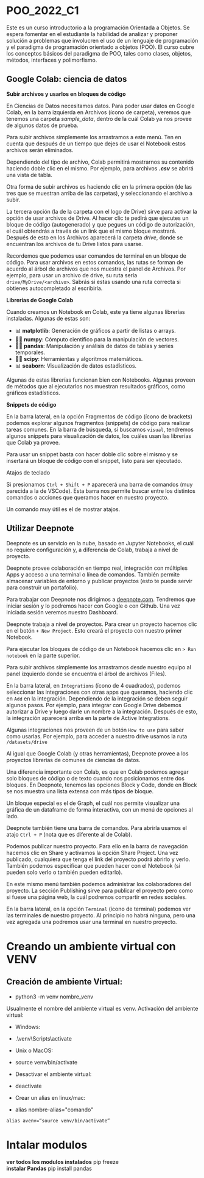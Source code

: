 # POO_2022_C1
Este es un curso introductorio a la programación Orientada a Objetos. Se espera fomentar en el estudiante la habilidad de analizar y proponer  solución a problemas que involucren el uso de un lenguaje de programación y el paradigma de programación orientado a objetos (POO).   El curso cubre los conceptos básicos del paradigma de POO, tales como clases, objetos, métodos, interfaces y polimorfismo. 
## Google Colab: ciencia de datos

**Subir archivos y usarlos en bloques de código**

En Ciencias de Datos necesitamos datos. Para poder usar datos en Google Colab, en la barra izquierda en Archivos (ícono de carpeta), veremos que tenemos una carpeta *sample_data*, dentro de la cuál Colab ya nos provee de algunos datos de prueba.

Para subir archivos simplemente los arrastramos a este menú. Ten en cuenta que después de un tiempo que dejes de usar el Notebook estos archivos serán eliminados.

Dependiendo del tipo de archivo, Colab permitirá mostrarnos su contenido haciendo doble clic en el mismo. Por ejemplo, para archivos ***.csv*** se abrirá una vista de tabla.

Otra forma de subir archivos es haciendo clic en la primera opción (de las tres que se muestran arriba de las carpetas), y seleccionando el archivo a subir.

La tercera opción (la de la carpeta con el logo de Drive) sirve para activar la opción de usar archivos de Drive. Al hacer clic te pedirá que ejecutes un bloque de código (autogenerado) y que pegues un código de autorización, el cuál obtendrás a través de un link que el mismo bloque mostrará. Después de esto en los Archivos aparecerá la carpeta *drive*, donde se encuentran los archivos de tu Drive listos para usarse.

Recordemos que podemos usar comandos de terminal en un bloque de código. Para usar archivos en estos comandos, las rutas se forman de acuerdo al árbol de archivos que nos muestra el panel de Archivos. Por ejemplo, para usar un archivo de drive, su ruta sería `drive/MyDrive/<archivo>`. Sabrás si estas usando una ruta correcta si obtienes autocompletado al escribirla.

**Librerías de Google Colab**

Cuando creamos un Notebook en Colab, este ya tiene algunas librerías instaladas. Algunas de estas son:

- 📊 **matplotlib**: Generación de gráficos a partir de listas o arrays.
- 🧑‍💻 **numpy**: Cómputo científico para la manipulación de vectores.
- 🧑‍💻 **pandas**: Manipulación y análisis de datos de tablas y series temporales.
- 🧑‍💻 **scipy**: Herramientas y algoritmos matemáticos.
- 📊 **seaborn**: Visualización de datos estadísticos.

Algunas de estas librerías funcionan bien con Notebooks. Algunas proveen de métodos que al ejecutarlos nos muestran resultados gráficos, como gráficos estadísticos.

**Snippets de código**

En la barra lateral, en la opción Fragmentos de código (ícono de brackets) podemos explorar algunos fragmentos (snippets) de código para realizar tareas comunes. En la barra de búsqueda, si buscamos `visual`, tendremos algunos snippets para visualización de datos, los cuáles usan las librerías que Colab ya provee.

Para usar un snippet basta con hacer doble clic sobre el mismo y se insertará un bloque de código con el snippet, listo para ser ejecutado.

Atajos de teclado

Si presionamos `Ctrl + Shift + P` aparecerá una barra de comandos (muy parecida a la de VSCode). Esta barra nos permite buscar entre los distintos comandos o acciones que queramos hacer en nuestro proyecto.

Un comando muy útil es el de mostrar atajos.

## Utilizar Deepnote

Deepnote es un servicio en la nube, basado en Jupyter Notebooks, el cuál no requiere configuración y, a diferencia de Colab, trabaja a nivel de proyecto.

Deepnote provee colaboración en tiempo real, integración con múltiples Apps y acceso a una terminal o línea de comandos. También permite almacenar variables de entorno y publicar proyectos (esto te puede servir para construir un portafolio).

Para trabajar con Deepnote nos dirigimos a [deepnote.com](http://deepnote.com). Tendremos que iniciar sesión y lo podremos hacer con Google o con Github. Una vez iniciada sesión veremos nuestro Dashboard.

Deepnote trabaja a nivel de proyectos. Para crear un proyecto hacemos clic en el botón `+ New Project`. Esto creará el proyecto con nuestro primer Notebook.

Para ejecutar los bloques de código de un Notebook hacemos clic en `> Run notebook` en la parte superior.

Para subir archivos simplemente los arrastramos desde nuestro equipo al panel izquierdo donde se encuentra el árbol de archivos (Files).

En la barra lateral, en `Integrations` (ícono de 4 cuadrados), podemos seleccionar las integraciones con otras apps que queramos, haciendo clic en `Add` en la integración. Dependiendo de la integración se deben seguir algunos pasos. Por ejemplo, para integrar con Google Drive debemos autorizar a Drive y luego darle un nombre a la integración. Después de esto, la integración aparecerá arriba en la parte de Active Integrations.

Algunas integraciones nos proveen de un botón `How to use` para saber como usarlas. Por ejemplo, para acceder a nuestro drive usamos la ruta `/datasets/drive`

Al igual que Google Colab (y otras herramientas), Deepnote provee a los proyectos librerías de comunes de ciencias de datos.

Una diferencia importante con Colab, es que en Colab podemos agregar solo bloques de código o de texto cuando nos posicionamos entre dos bloques. En Deepnote, tenemos las opciones Block y Code, donde en Block se nos muestra una lista extensa con más tipos de bloque.

Un bloque especial es el de Graph, el cuál nos permite visualizar una gráfica de un dataframe de forma interactiva, con un menú de opciones al lado.

Deepnote también tiene una barra de comandos. Para abrirla usamos el atajo `Ctrl + P` (nota que es diferente al de Colab).

Podemos publicar nuestro proyecto. Para ello en la barra de navegación hacemos clic en Share y activamos la opción Share Project. Una vez publicado, cualquiera que tenga el link del proyecto podrá abrirlo y verlo. También podemos especificar que pueden hacer con el Notebook (si pueden solo verlo o también pueden editarlo).

En este mismo menú también podemos administrar los colaboradores del proyecto. La sección Publishing sirve para publicar el proyecto pero como si fuese una página web, la cuál podremos compartir en redes sociales.

En la barra lateral, en la opción `Terminal` (ícono de terminal) podemos ver las terminales de nuestro proyecto. Al principio no habrá ninguna, pero una vez agregada una podremos usar una terminal en nuestro proyecto.

 # Creando un ambiente virtual con VENV
## Creación de ambiente Virtual:

* python3 -m venv nombre_venv

Usualmente el nombre del ambiente virtual es venv.
Activación del ambiente virtual:

- Windows:
* .\venv\Scripts\activate

- Unix o MacOS:
* source venv/bin/activate

- Desactivar el ambiente virtual:

* deactivate

- Crear un alias en linux/mac:

* alias nombre-alias="comando"

`alias avenv=“source venv/bin/activate”`

# Intalar modulos
**ver todos los modulos instalados** 
pip freeze <br>
**instalar Pandas**
pip install pandas
